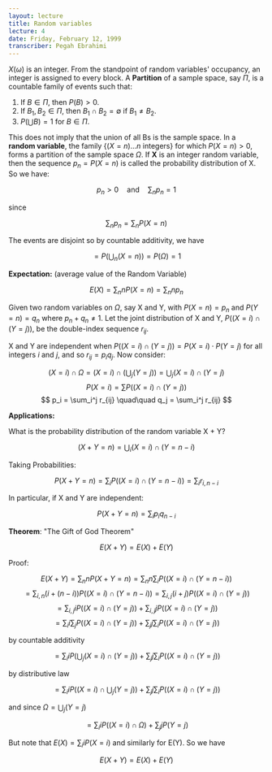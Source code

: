 ```yaml
---
layout: lecture
title: Random variables
lecture: 4
date: Friday, February 12, 1999
transcriber: Pegah Ebrahimi
---
```


$X(\omega)$ is an integer. From the standpoint of random variables' occupancy, an integer is assigned to every block. A **Partition** of a sample space, say $\Pi$, is a countable family of events such that:

1. If $B \in \Pi$, then $P(B) > 0$.
2. If $B_{1}, B_{2} \in \Pi$, then $B_{1} \cap B_{2} = \emptyset$ if $B_{1} \neq B_{2}$.
3. $P\left(\bigcup B\right) = 1$ for $B \in \Pi$.

This does not imply that the union of all Bs is the sample space. In a **random variable**, the family $\{(X = n)... n\ \text{integers}\}$ for which $P(X = n) > 0$, forms a partition of the sample space $\Omega$. If **X** is an integer random variable, then the sequence $p_n=P(X=n)$ is called the probability distribution of X. So we have:

$$ p_n > 0 \quad \text{and} \quad \sum_n p_n =1 $$

since 

$$ \sum_n p_n = \sum_n P(X = n) $$

The events are disjoint so by countable additivity, we have

$$ = P\left(\bigcup_n(X = n)\right) = P(\Omega) = 1 $$

**Expectation:** (average value of the Random Variable)

$$ E(X) = \sum_n n P(X = n) = \sum_n n p_n $$

Given two random variables on $\Omega$, say X and Y, with $P(X = n) = p_n$ and $P(Y = n) = q_n$ where $p_n + q_n \neq 1$. Let the joint distribution of X and Y, $P((X = i) \cap (Y = j))$, be the double-index sequence $r_{ij}$.

X and Y are independent when $P((X = i) \cap (Y = j)) = P(X = i) \cdot P(Y = j)$ for all integers *i* and *j*, and so $r_{ij} = p_i q_j$. Now consider:

$$ (X = i) \cap \Omega = (X = i) \cap \left(\bigcup_j (Y = j)\right) = \bigcup_j (X = i) \cap (Y = j) $$
$$ P(X = i) = \sum P((X = i) \cap (Y = j)) $$
$$ p_i = \sum_i^j r_{ij} \quad\quad q_j = \sum_i^j r_{ij} $$

**Applications:**

What is the probability distribution of the random variable X + Y?

$$ (X + Y = n) = \bigcup_i (X = i) \cap (Y = n - i) $$

Taking Probabilities:

$$ P(X + Y = n) = \sum_i P((X = i) \cap (Y = n - i)) = \sum_i r_{i, n - i} $$

In particular, if X and Y are independent:

$$ P(X + Y = n) = \sum_i p_i q_{n - i} $$

**Theorem**: "The Gift of God Theorem"

$$ E(X + Y) = E(X) + E(Y) $$

Proof:

$$ E(X + Y) = \sum_n n P(X + Y = n) = \sum_n n \sum_i P((X = i) \cap (Y = n - i)) $$
$$ = \sum_{i,n}(i + (n - i)) P((X = i) \cap (Y = n - i)) = \sum_{i,j}(i + j) P((X = i) \cap (Y = j)) $$
$$ = \sum_{i,j} i P((X = i) \cap (Y = j)) + \sum_{i,j} j P((X = i) \cap (Y = j)) $$
$$ = \sum_i i \sum_j P((X = i) \cap (Y = j)) + \sum_j j \sum_i P((X = i) \cap (Y = j)) $$

by countable additivity

$$ = \sum_i i P\left(\bigcup_j (X = i) \cap (Y = j)\right) + \sum_j j \sum_i P((X = i) \cap (Y = j)) $$

by distributive law

$$ = \sum_i i P((X = i) \cap \bigcup_j (Y = j)) + \sum_j j \sum_i P((X = i) \cap (Y = j)) $$

and since $\Omega = \bigcup_j (Y = j)$

$$ = \sum_i i P((X = i) \cap \Omega) + \sum_j j P(Y = j) $$

But note that $E(X) = \sum_i i P(X = i)$ and similarly for E(Y). So we have

$$ E(X + Y) = E(X) + E(Y) $$
